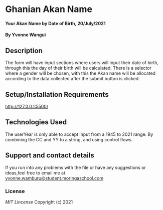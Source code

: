 # Ghanian Akan Name
#### Your Akan Name by Date of Birth, 20/July/2021
#### By **Yvonne Wangui**
## Description
The form will have input sections where users will input their date of birth, through this the day of their birth will be calculated. There is a selector where a gender will be chosen, with this the Akan name will be allocated according to the data collected after the submit button is clicked.
## Setup/Installation Requirements
http://127.0.0.1:5500/
## Technologies Used
The userYear is only able to accept input from a 1945 to 2021 range. By combining the CC and YY to a string, and using control flows.
## Support and contact details
If you run into any problems with the file or have any suggestions or ideas,feel free to email me at yvonne.wamburu@student.moringaschool.com
### License
*MIT Lincense*
Copyright (c) 2021